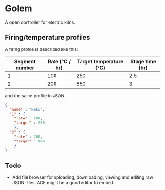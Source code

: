 # Golem
A open controller for electric kilns.

## Firing/temperature profiles
A firing profile is described like this:

Segment number | Rate (°C / hr) | Target temperature (°C) | Stage time (hr)
-------------- | -------------- | ----------------------- | ----------
1 | 100 | 250 | 2.5
2 | 200 | 850 | 3

and the same profile in JSON:

```json
{
  "name" : "Raku",
  "1" : {
    "rate" : 100,
    "target" : 250
    },
  "2" : {
    "rate" : 200,
    "target" : 800
    }
}
```

## Todo
* Add file browser for uploading, downloading, viewing and editing raw JSON-files. ACE might be a good editor to embed.
